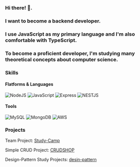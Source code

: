 ### Hi there! 👋.
### I want to become a backend developer.
### I use JavaScript as my primary language and I'm also comfortable with TypeScript.
### To become a proficient developer, I'm studying many theoretical concepts about computer science.

### Skills
#### Flatforms & Languages
![NodeJS](https://img.shields.io/badge/node.js-6DA55F?style=for-the-badge&logo=node.js&logoColor=white)
![JavaScript](https://img.shields.io/badge/javascript-%23323330.svg?style=for-the-badge&logo=javascript&logoColor=%23F7DF1E)
![Express](https://img.shields.io/badge/Express-000000?style=for-the-badge&logo=Express&logoColor=white)
![NESTJS](https://img.shields.io/badge/nestjs-E0234E?style=for-the-badge&logo=nestjs&logoColor=white)

#### Tools
![MySQL](https://img.shields.io/badge/mysql-%2300f.svg?style=for-the-badge&logo=mysql&logoColor=white)
![MongoDB](https://img.shields.io/badge/MongoDB-%234ea94b.svg?style=for-the-badge&logo=mongodb&logoColor=white)
![AWS](https://img.shields.io/badge/AWS-%23FF9900.svg?style=for-the-badge&logo=amazon-aws&logoColor=white)

### Projects
Team Project: [Study-Camp](https://github.com/wlals7565/study_camp_db_server2?tab=readme-ov-file)


Simple CRUD Project: [CRUDSHOP](https://github.com/wlals7565/CURDSHOP3)


Design-Pattern Study Projects: [desin-pattern](https://github.com/wlals7565/design-pattern)

<!--
**wlals7565/wlals7565** is a ✨ _special_ ✨ repository because its `README.md` (this file) appears on your GitHub profile.

Here are some ideas to get you started:

- 🔭 I’m currently working on ...
- 🌱 I’m currently learning ...
- 👯 I’m looking to collaborate on ...
- 🤔 I’m looking for help with ...
- 💬 Ask me about ...
- 📫 How to reach me: ...
- 😄 Pronouns: ...
- ⚡ Fun fact: ...
-->
